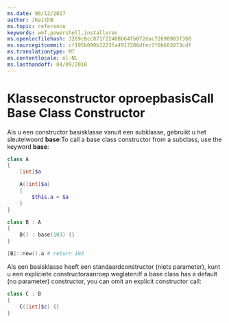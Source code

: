 ```yaml
---
ms.date: 06/12/2017
author: JKeithB
ms.topic: reference
keywords: wmf,powershell,installeren
ms.openlocfilehash: 3269c8cc871f22488b64fb072dac72698983f360
ms.sourcegitcommit: cf195b090b3223fa4917206dfec7f0b603873cdf
ms.translationtype: MT
ms.contentlocale: nl-NL
ms.lasthandoff: 04/09/2018
---
```

# <a name="call-base-class-constructor"></a><span data-ttu-id="4a9e0-102">Klasseconstructor oproepbasis</span><span class="sxs-lookup"><span data-stu-id="4a9e0-102">Call Base Class Constructor</span></span>

<span data-ttu-id="4a9e0-103">Als u een constructor basisklasse vanuit een subklasse, gebruikt u het sleutelwoord **base**:</span><span class="sxs-lookup"><span data-stu-id="4a9e0-103">To call a base class constructor from a subclass, use the keyword **base**:</span></span>

```powershell
class A
{
    [int]$a

    A([int]$a)
    {
        $this.a = $a
    }
}

class B : A
{
    B() : base(103) {}
}

[B]::new().a # return 103
```

<span data-ttu-id="4a9e0-104">Als een basisklasse heeft een standaardconstructor (niets parameter), kunt u een expliciete constructoraanroep weglaten:</span><span class="sxs-lookup"><span data-stu-id="4a9e0-104">If a base class has a default (no parameter) constructor, you can omit an explicit constructor call:</span></span>

```powershell
class C : B
{
    C([int]$c) {}
}
```
